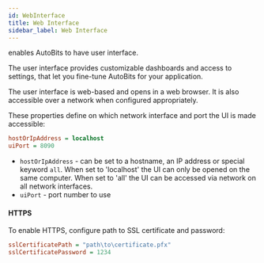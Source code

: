 ```yaml
---
id: WebInterface
title: Web Interface
sidebar_label: Web Interface
---
```


enables AutoBits to have user interface.

The user interface provides customizable dashboards and access to settings, that let you fine-tune AutoBits for your application.

The user interface is web-based and opens in a web browser. It is also accessible over a network when configured appropriately.

These properties define on which network interface and port the UI is made accessible:
```ini
hostOrIpAddress = localhost
uiPort = 8090
```

- `hostOrIpAddress` - can be set to a hostname, an IP address or special keyword `all`. When set to 'localhost' the UI can only be opened on the same computer. When set to 'all' the UI can be accessed via network on all network interfaces.
- `uiPort` - port number to use

#### HTTPS

To enable HTTPS, configure path to SSL certificate and password:

```ini
sslCertificatePath = "path\to\certificate.pfx"
sslCertificatePassword = 1234
```